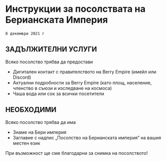 # Инструкции за посолствата на Берианската Империя
<code>8 декември 2021 г</code>
## ЗАДЪЛЖИТЕЛНИ УСЛУГИ
<p>
    Всяко посолство трябва да предостави
</p>
<ul>
    <li>Дигитален контакт с правителството на Berry Empire (имейл или Discord)</li>
    <li>Актуални подробности за Berry Empire (като площ, население, членство в съюзи и изследване на космоса)</li>
    <li>Чаша вода или сок за всички посетители</li>
</ul>

## НЕОБХОДИМИ

<p>
    Всяко посолство трябва да има
</p>
<ul>
    <li>Знаме на Бери империя</li>
    <li>Заглавие с надпис „Посолство на Берианската империя“ на вашия местен език</li>
</ul>

<p>При възможност ще сме благодарни за снимка на посолството!</p>
